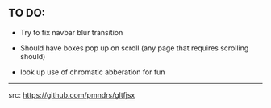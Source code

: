 ## TO DO:

 - Try to fix navbar blur transition

 - Should have boxes pop up on scroll (any page that requires scrolling should)

 - look up use of chromatic abberation for fun


 -------
 src: https://github.com/pmndrs/gltfjsx